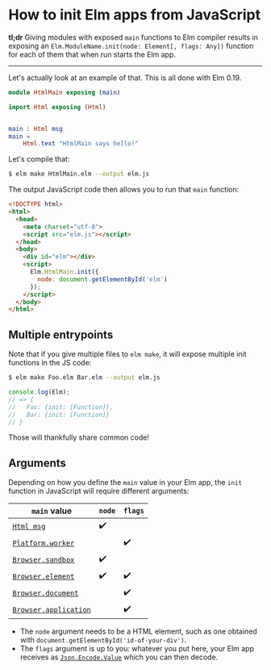 # How to init Elm apps from JavaScript

**tl;dr** Giving modules with exposed `main` functions to Elm compiler results in exposing an `Elm.ModuleName.init(node: Element[, flags: Any])` function for each of them that when run starts the Elm app.

----

Let's actually look at an example of that. This is all done with Elm 0.19.

```elm
module HtmlMain exposing (main)

import Html exposing (Html)


main : Html msg
main =
    Html.text "HtmlMain says hello!"
```

Let's compile that:

```bash
$ elm make HtmlMain.elm --output elm.js
```

The output JavaScript code then allows you to run that `main` function:

```html
<!DOCTYPE html>
<html>
  <head>
    <meta charset="utf-8">
    <script src="elm.js"></script>
  </head>
  <body>
    <div id="elm"></div>
    <script>
      Elm.HtmlMain.init({
        node: document.getElementById('elm')
      });
    </script>
  </body>
</html>
```

## Multiple entrypoints

Note that if you give multiple files to `elm make`, it will expose multiple init functions in the JS code:

```bash
$ elm make Foo.elm Bar.elm --output elm.js
```

```js
console.log(Elm);
// => {
//   Foo: {init: [Function]},
//   Bar: {init: [Function]}
// }
```

Those will thankfully share common code!

## Arguments

Depending on how you define the `main` value in your Elm app, the `init` function in JavaScript will require different arguments:

| `main` value                                                                                          | `node`             | `flags`            |
| ----------------------------------------------------------------------------------------------------- | ------------------ | ------------------ |
| [`Html msg`](https://package.elm-lang.org/packages/elm/html/latest/Html#Html)                         | :heavy_check_mark: |                    |
| [`Platform.worker`](https://package.elm-lang.org/packages/elm/core/latest/Platform#worker)            |                    | :heavy_check_mark: |
| [`Browser.sandbox`](https://package.elm-lang.org/packages/elm/browser/latest/Browser#sandbox)         | :heavy_check_mark: |                    |
| [`Browser.element`](https://package.elm-lang.org/packages/elm/browser/latest/Browser#element)         | :heavy_check_mark: | :heavy_check_mark: |
| [`Browser.document`](https://package.elm-lang.org/packages/elm/browser/latest/Browser#document)       |                    | :heavy_check_mark: |
| [`Browser.application`](https://package.elm-lang.org/packages/elm/browser/latest/Browser#application) |                    | :heavy_check_mark: |

* The `node` argument needs to be a HTML element, such as one obtained with `document.getElementById('id-of-your-div')`.
* The `flags` argument is up to you: whatever you put here, your Elm app receives as [`Json.Encode.Value`](https://package.elm-lang.org/packages/elm/json/latest/Json-Encode#Value) which you can then decode.
